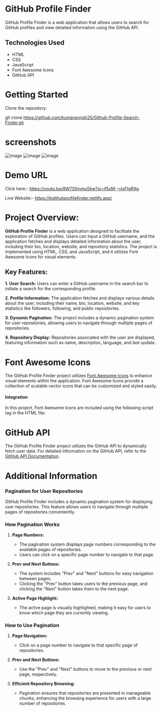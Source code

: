 # GitHub Profile Finder

GitHub Profile Finder is a web application that allows users to search for GitHub profiles and view detailed information using the GitHub API.


## Technologies Used

- HTML
- CSS
- JavaScript
- Font Awesome Icons
- GitHub API


# Getting Started

Clone the repository:

git clone https://github.com/kumaravnish25/Github-Profile-Search-Finder.git

# screenshots

![image](https://github.com/kumaravnish25/Github-Profile-Search-Finder/assets/132667440/2e8c7e5c-c3e8-407b-84a3-34a61e8b7567) ![image](https://github.com/kumaravnish25/Github-Profile-Search-Finder/assets/132667440/3268ed83-b119-4b05-b20e-aaaeda8f60f4) ![image](https://github.com/kumaravnish25/Github-Profile-Search-Finder/assets/132667440/6c36091f-a098-4331-a1cb-4561c556f4e4)


# Demo URL

Click here:- https://youtu.be/8W7S5mmu5kw?si=if5xM--vlxFIgRXp

Live Website:- https://kgithubprofilefinder.netlify.app/



# Project Overview:

**GitHub Profile Finder** is a web application designed to facilitate the exploration of GitHub profiles. Users can input a GitHub username, and the application fetches and displays detailed information about the user, including their bio, location, website, and repository statistics. The project is implemented using HTML, CSS, and JavaScript, and it utilizes Font Awesome Icons for visual elements.


## Key Features:

**1. User Search:** Users can enter a GitHub username in the search bar to initiate a search for the corresponding profile.

**2. Profile Information:** The application fetches and displays various details about the user, including their name, bio, location, website, and key statistics like followers, following, and public repositories.

**3. Dynamic Pagination:** The project includes a dynamic pagination system for user repositories, allowing users to navigate through multiple pages of repositories.

**4. Repository Display:** Repositories associated with the user are displayed, featuring information such as name, description, language, and last update.


# Font Awesome Icons

The GitHub Profile Finder project utilizes [Font Awesome Icons](https://fontawesome.com/) to enhance visual elements within the application. Font Awesome Icons provide a collection of scalable vector icons that can be customized and styled easily.

#### Integration

In this project, Font Awesome Icons are included using the following script tag in the HTML file:

<script src="https://kit.fontawesome.com/a9bc1a82bd.js" crossorigin="anonymous"></script>


# GitHub API

The GitHub Profile Finder project utilizes the GitHub API to dynamically fetch user data. For detailed information on the GitHub API, refer to the [GitHub API Documentation](https://developer.github.com/v3/).



# Additional Information

### Pagination for User Repositories

GitHub Profile Finder includes a dynamic pagination system for displaying user repositories. This feature allows users to navigate through multiple pages of repositories conveniently.

### How Pagination Works

1. **Page Numbers:**
   - The pagination system displays page numbers corresponding to the available pages of repositories.
   - Users can click on a specific page number to navigate to that page.

2. **Prev and Next Buttons:**
   - The system includes "Prev" and "Next" buttons for easy navigation between pages.
   - Clicking the "Prev" button takes users to the previous page, and clicking the "Next" button takes them to the next page.

3. **Active Page Highlight:**
   - The active page is visually highlighted, making it easy for users to know which page they are currently viewing.

### How to Use Pagination

1. **Page Navigation:**
   - Click on a page number to navigate to that specific page of repositories.

2. **Prev and Next Buttons:**
   - Use the "Prev" and "Next" buttons to move to the previous or next page, respectively.

3. **Efficient Repository Browsing:**
   - Pagination ensures that repositories are presented in manageable chunks, enhancing the browsing experience for users with a large number of repositories.

